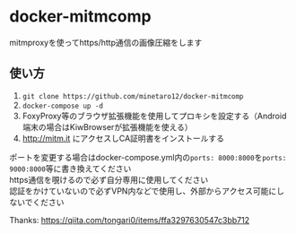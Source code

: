 # docker-mitmcomp

mitmproxyを使ってhttps/http通信の画像圧縮をします  
## 使い方
1. `git clone https://github.com/minetaro12/docker-mitmcomp`  
2. `docker-compose up -d`  
3. FoxyProxy等のブラウザ拡張機能を使用してプロキシを設定する（Android端末の場合はKiwBrowserが拡張機能を使える）  
4. http://mitm.it にアクセスしCA証明書をインストールする  

ポートを変更する場合はdocker-compose.yml内の`ports: 8000:8000`を`ports: 9000:8000`等に書き換えてください  
https通信を覗けるので必ず自分専用に使用してください  
認証をかけていないので必ずVPN内などで使用し、外部からアクセス可能にしないでください

Thanks: https://qiita.com/tongari0/items/ffa3297630547c3bb712
